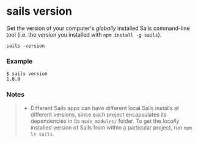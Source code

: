 # sails version

Get the version of your computer's _globally_ installed Sails command-line tool (i.e. the version you installed with `npm install -g sails`).

```usage
sails -version
```

### Example

```text
$ sails version
1.0.0
```

### Notes
> + Different Sails apps can have different local Sails installs at different versions, since each project encapsulates its dependencies in its `node_modules/` folder.  To get the _locally_ installed version of Sails from within a particular project, run `npm ls sails`.



<docmeta name="displayName" value="sails version">
<docmeta name="pageType" value="command">

